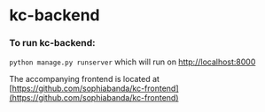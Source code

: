 # kc-backend

### To run kc-backend:

`python manage.py runserver` which will run on [http://localhost:8000](http://localhost:8000)

The accompanying frontend is located at [https://github.com/sophiabanda/kc-frontend](https://github.com/sophiabanda/kc-frontend)
